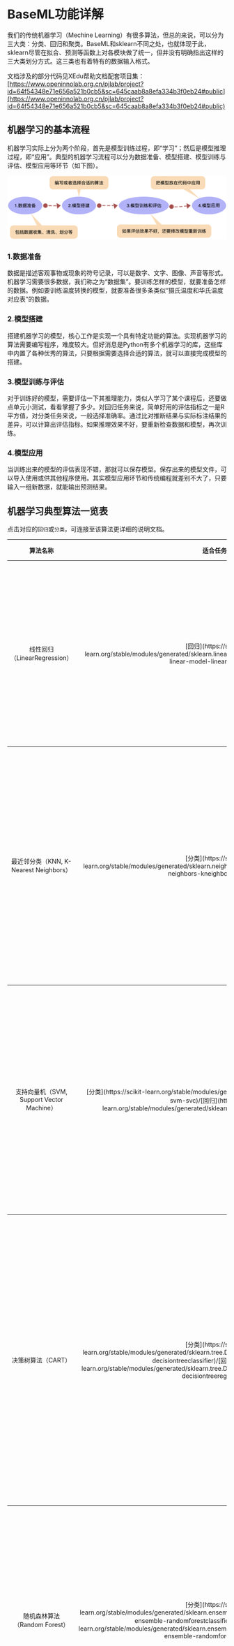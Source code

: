 # BaseML功能详解

我们的传统机器学习（Mechine Learning）有很多算法，但总的来说，可以分为三大类：分类、回归和聚类。BaseML和sklearn不同之处，也就体现于此，sklearn尽管在拟合、预测等函数上对各模块做了统一，但并没有明确指出这样的三大类划分方式。这三类也有着特有的数据输入格式。

文档涉及的部分代码见XEdu帮助文档配套项目集：[https://www.openinnolab.org.cn/pjlab/project?id=64f54348e71e656a521b0cb5&sc=645caab8a8efa334b3f0eb24#public](https://www.openinnolab.org.cn/pjlab/project?id=64f54348e71e656a521b0cb5&sc=645caab8a8efa334b3f0eb24#public)

## 机器学习的基本流程

机器学习实际上分为两个阶段，首先是模型训练过程，即“学习”；然后是模型推理过程，即“应用”。典型的机器学习流程可以分为数据准备、模型搭建、模型训练与评估、模型应用等环节（如下图）。

![](../images/baseml/flow_path.png)

### 1.数据准备

数据是描述客观事物或现象的符号记录，可以是数字、文字、图像、声音等形式。机器学习需要很多数据，我们称之为“数据集”。要训练怎样的模型，就要准备怎样的数据。例如要训练温度转换的模型，就要准备很多条类似“摄氏温度和华氏温度对应表”的数据。

### 2.模型搭建

搭建机器学习的模型，核心工作是实现一个具有特定功能的算法。实现机器学习的算法需要编写程序，难度较大。但好消息是Python有多个机器学习的库，这些库中内置了各种优秀的算法，只要根据需要选择合适的算法，就可以直接完成模型的搭建。

### 3.模型训练与评估

对于训练好的模型，需要评估一下其推理能力，类似人学习了某个课程后，还要做点单元小测试，看看掌握了多少。对回归任务来说，简单好用的评估指标之一是R平方值，对分类任务来说，一般选择准确率。通过比对推断结果与实际标注结果的差异，可以计算出评估指标。如果推理效果不好，要重新检查数据和模型，再次训练。

### 4.模型应用

当训练出来的模型的评估表现不错，那就可以保存模型。保存出来的模型文件，可以导入使用或供其他程序使用。其实模型应用环节和传统编程就差别不大了，只要输入一组新数据，就能输出预测结果。

## 机器学习典型算法一览表
点击对应的`回归`或`分类`，可连接至该算法更详细的说明文档。
<table class="docutils align-default">
<thead>
  <tr>
    <th>算法名称</th>
    <th>适合任务</th>
    <th>典型任务</th>
    <th class="wrapword">算法解释</th>
    <th class="wrapword">常用参数及其默认值</th>
  </tr>
</thead>
<tbody align="center">
  <tr>
    <td>线性回归（LinearRegression）</td>
    <td>[回归](https://scikit-learn.org/stable/modules/generated/sklearn.linear_model.LinearRegression.html#sklearn-linear-model-linearregression)</td>
    <td>适用于预测房价、预测销售额、贷款额度等。</td>
    <td class="wrapword">线性回归（Linear Regression）线性回归算法的核心思想是找到一条直线，使得这条直线能够最好地代表和预测数据。通常适用于连续值的预测，例如房价、贷款额度等。线性回归就像用直尺在散点图上画一条尽可能穿过所有点的直线，这条直线就能帮我们预测未来的值。</td>
    <td class="wrapword">fit_intercept=True, positive=False</td> 
  </tr>
</tbody>
<tbody align="center">
  <tr>
    <td>最近邻分类（KNN, K-Nearest Neighbors）</td>
    <td>[分类](https://scikit-learn.org/stable/modules/generated/sklearn.neighbors.KNeighborsClassifier.html#sklearn-neighbors-kneighborsclassifier)</td>
    <td class="wrapword">识别数字、判断邮件是否为垃圾邮件、图像识别等。</td>
    <td class="wrapword">最近邻分类算法核心思想是“近朱者赤”。如果要分析一个新数据点的类别，我们会寻找离它最近的K个邻居，哪类邻居多，就认为新数据点也属于该类。适用于数据集较小等情况，分类结果直观。假设你在一个聚会上不认识任何人，你可能会找和你最相似的人群加入。KNN算法也是这样工作的，它通过查找最相似（最近邻）的数据点来进行分类。</td>
    <td>n_neighbors=5, p=2（距离计算方式）</td>
  </tr>
</tbody>
<tbody align="center">
  <tr>
    <td>支持向量机（SVM, Support Vector Machine）</td>
    <td>[分类](https://scikit-learn.org/stable/modules/generated/sklearn.svm.SVC.html#sklearn-svm-svc)/[回归](https://scikit-learn.org/stable/modules/generated/sklearn.svm.SVR.html#sklearn-svm-svr)</td>
    <td>文本分类、图像识别、股票市场分析等。</td>
    <td class="wrapword">支持向量机算法在一个高次元空间来思考问题，尤其适合处理多特征、非线性和少样本的学习问题。此外，它能够很好地适应干扰数据和异常值带来的模型误差。可用于分类和回归。此处使用支持向量机（SVM）完成分类任务。想象你有两种颜色的球分布在桌子上，SVM就是用一根棍子（在复杂情况下是一张弯曲的板）尽可能分开两种颜色的球。</td>
    <td class="wrapword">kernel='rbf', gamma='scale', tol=0.001, C=1.0</td>
  </tr>
</tbody>
<tbody align="center">
  <tr>
    <td>决策树算法（CART）</td>
    <td>[分类](https://scikit-learn.org/stable/modules/generated/sklearn.tree.DecisionTreeClassifier.html#sklearn-tree-decisiontreeclassifier)/[回归](https://scikit-learn.org/stable/modules/generated/sklearn.tree.DecisionTreeRegressor.html#sklearn-tree-decisiontreeregressor)</td>
    <td>适用于客户分级、疾病诊断等。</td>
    <td class="wrapword">决策树算法将数据看作树的若干片叶子。在每一个树杈位置，决策树都根据特征的不同而划分，将不同的叶子分在不同的枝干上，算法根据最优划分方法，将误差降到最低。该算法解释性强，在解决各种问题时都有良好表现。此处使用决策树分类（CART）完成分类任务。想象你在做一个选择（比如选择餐馆），你可能会根据一系列问题（离家近不近？价格怎么样？）来决定。决策树算法就是通过一系列问题来达到决策的过程。</td>
    <td class="wrapword">criterion='squared_error', max_depth=None, min_samples_split=2, min_samples_leaf=1, min_weight_fraction_leaf=0.0, max_features=None</td>
  </tr>
</tbody>
<tbody align="center">
  <tr>
    <td>随机森林算法（Random Forest）</td>
    <td>[分类](https://scikit-learn.org/stable/modules/generated/sklearn.ensemble.RandomForestClassifier.html#sklearn-ensemble-randomforestclassifier)/[回归](https://scikit-learn.org/stable/modules/generated/sklearn.ensemble.RandomForestRegressor.html#sklearn-ensemble-randomforestregressor)</td>
    <td>信用评分、医疗分析、股票市场行为等。</td>
    <td class="wrapword">随机森林算法是一种基于集成学习的算法，通过构建多棵决策树并将它们的预测结果进行集成，从而降低风险。它能够处理多特征数据，并自动选择最相关特征，从而提升模型准确率。如果你问很多朋友一个问题，并根据他们的回答来做决定，那么你就用了随机森林的思想。它建立了很多个决策树，并综合它们的意见来做出最终的决策。</td>
    <td class="wrapword">n_estimators=100, criterion='squared_error', max_depth=None, min_samples_split=2, min_samples_leaf=1, min_weight_fraction_leaf=0.0, max_features=1.0, bootstrap=True, oob_score=False, warm_start=False</td>
  </tr>
</tbody>
<tbody align="center">
  <tr>
    <td>自适应增强算法（AdaBoost）</td>
    <td>[分类](https://scikit-learn.org/stable/modules/generated/sklearn.ensemble.AdaBoostClassifier.html#sklearn-ensemble-adaboostclassifier)/[回归](https://scikit-learn.org/stable/modules/generated/sklearn.ensemble.AdaBoostRegressor.html#sklearn-ensemble-adaboostregressor)</td>
    <td>人脸识别、客户流失预测、分类任务等。</td>
    <td class="wrapword">自适应增强算法（Adaptive Boosting，AdaBoost）是一种迭代算法，需要经历多个阶段，在每个阶段都增加一个新的智能体帮助判断，直到达到足够小的错误率。这种算法在各领域都表现出超凡的能力。想象一个团队里有很多成员，每个人在第一次做决策时可能不是很准确。但随着时间的推移，团队成员学习如何根据过去的错误来改进，使得整个团队的决策越来越好。</td>
    <td class="wrapword">n_estimators=50, learning_rate=1.0, loss='linear'</td>
  </tr>
</tbody>
<tbody align="center">
  <tr>
    <td>多层感知机算法（MLP）</td>
    <td>[分类](https://scikit-learn.org/stable/modules/generated/sklearn.neural_network.MLPClassifier.html#sklearn-neural-network-mlpclassifier)/[回归](https://scikit-learn.org/stable/modules/generated/sklearn.neural_network.MLPRegressor.html#sklearn-neural-network-mlpregressor)</td>
    <td>适用于语音识别、手写识别、自然语言处理等。</td>
    <td class="wrapword">多层感知机算法是一种深度学习算法。它通过模拟大脑的神经元系统，将信号通过突触传递到与之相关的神经元中，如果传递正确，这样的传递就会被强化，从而逐渐构成模型。它可以自动学习到输入特征之间非常复杂的关系。但是，它的训练时间可能会较长，且依赖大量训练数据。想象你在通过多层不同的筛子来过滤沙子，每层筛子的网眼大小不同。沙子在通过每层筛子时都会被进一步细分。多层感知机就是通过多层处理（神经网络层）来从数据中学。</td>
    <td class="wrapword">hidden_layer_sizes=(100,), activation='relu', *, solver='adam', alpha=0.0001, batch_size='auto', learning_rate='constant', learning_rate_init=0.001, power_t=0.5, max_iter=200, shuffle=True, tol=0.0001, verbose=False, warm_start=False, momentum=0.9, nesterovs_momentum=True, early_stopping=False, validation_fraction=0.1, beta_1=0.9, beta_2=0.999, epsilon=1e-08, n_iter_no_change=10, max_fun=15000</td>
  </tr>
</tbody>
<tbody align="center">
  <tr>
    <td class="tg-zk71">……</td>
    <td>……</td>
    <td>……</td>
    <td>……</td>
    <td>……</td>
  </tr>
</tbody>
</table>



## 代码详解

核心代码：

```
from BaseML import Regression as reg # 从库文件中导入回归任务模块
model = reg('LinearRegression') # 实例化线性回归模型
model.set_para(fit_intercept=True) # 设定模型参数
model.load_tab_data( './data_train.csv') # 载入训练数据
model.train() # 训练模型
model.valid('./data_val.csv',metrics='r2') # 载入验证数据并验证
model.save('mymodel. pkl') # 保存模型供应用
```
其中`设定模型参数`非必要，各参数都有默认值，具体见[上表](#拓展功能查看各任务拥有的算法以及类注释)。
### 1. 导入包与搭建模型

库文件的导入只需要一行代码，根据机器学习的任务导入相应的库。“Regression”模块内置了回归任务的常见算法，“Classification”模块内置了分类任务的常见算法，“Cluster”模块则内置了聚类任务的常见算法。

在BaseML中使用不同算法：

![](../images/baseml/change.png)

第二句代码属于模型搭建，除了实例化模型，选择部分算法如需额外设置参数可添加参数设置的代码（涉及的参数见上文的机器学习典型算法一览表），一般有如下三种搭建形式，下面以搭建多层感知机算法为例进行说明，此算法一般需要设置隐藏层"hidden_layer_sizes"，hidden_layer_sizes":(100,200)表示2层神经元数量为100和200的隐藏层。如下是他的三种搭建形式。

```
# 第一种形式
param = {"hidden_layer_sizes":(100,200), }
model = reg("MLP",para=param)

# 第二种形式
model = reg("MLP")
model.para = {"hidden_layer_sizes":(100,200), "activation":'relu', "solver":'adam'}

# 第三种形式
model = reg("MLP")
model.set_para(hidden_layer_sizes=(100,200), activation='relu', solver='adam')
```

#### 拓展功能：查看各任务拥有的算法以及类注释

```
from BaseML import Regression as reg
reg.__doc__

from BaseML import Classification as cls
cls.__doc__

from BaseML import Cluster as clt
clt.__doc__
```

### 2. 数据载入

BaseML库支持各种形式载入数据。

#### （1）针对CSV数据

方法1：使用`load_tab_data`方法直接载入一个CSV文件（对CSV文件有严格格式要求：数据文件每行一条记录，输入数据（特征）列在前，输出数据（目标或标签）列在后，即最后一列为输出数据，其余列为输入数据）。

```
model.load_tab_data('data/Height_data_train.csv')
```

返回值是x_train, y_train, x_val, y_val: 训练集和验证集，如无则返回“None”。

参数说明：

`data_path`：CSV数据集路径，数据格式要求如下：

![](../images/baseml/csv_data.png)

`train_val_ratio` ：训练集与验证集的比例，float类型，默认值为1.0，即默认不划分，全部作为训练集。

`shuffle`： 是否打乱数据，默认为True。

`random_seed`：随机数种子，用于复现代码效果。

方法2：使用`load_dataset`方法载入，需指定文件类型、特征列和标签列，可辅助做特征选择，此方法载入数据更加灵活。

```
# 载入数据集，并说明特征列和标签列
model.load_dataset('./lenses.csv', type ='csv', x_column = [1,2,3,4],y_column=[5])
```

参数说明：

`type`表示X和y的输入格式，可选项为‘csv'、‘numpy'、'pandas'、'list'、'txt'。

`x_column`表示特征列。

`y_column`表示标签列。

`split`：是否划分训练集、验证集，默认为True。

`shuffle`： 是否打乱数据，默认为True。

`scale`是否对数据进行归一化，默认为False。

`show`：显示5条数据。默认为True。

#### （2）针对图片数据

读取图像数据转换为Numpy数组后直接从变量载入数据。使用上文介绍过的载入数据更加灵活的`load_dataset`方法载入即可。

```
# 载入数据，并说明特征列和标签列
model.load_dataset(X=train_x, y=train_y,type ='numpy')
```

`X`表示数据特征，`y`表示标签。可再设置`x_column`和`y_column`参数，不设置则默认指定的X和y的所有列。

其他参数同上文。

#### 辅助工具：BaseML内置的图像处理模型`ImageLoader`

如需对图片进行处理后再载入，可使用BaseML内置的图像处理模型`ImageLoader`

`ImageLoader`是BaseML内置的图片处理模块，用于进行图像数字化处理，读取图片并提取其中的图像特征，如HOG特征和LBP特征，用以进行后续的机器学习任务。

使用示例：

以读取ImageNet格式的MNIST数据集为例，进行说明。

```
from BaseML import IMGLoader
# 指定数据集路径
train_path = '/data/QX8UBM/mnist_sample/training_set'
test_path = '/data/QX8UBM/mnist_sample/test_set'
# 初始化图片加载器并载入数据集
img_set = IMGLoader.ImageLoader(train_path, test_path,size=28)
# 图像数字化处理
X_train, y_train, X_test, y_test = img_set.get_data(method='flatten')
```

```
# 载入数据，从变量载入
model.load_dataset(X=X_train, y=y_train,type ='numpy')
```

### 3. 模型训练

```
# 模型训练
model.train()
```

### 4.模型评估

如载入的是文本数据且直接使用`load_tab_data`载入，评估时可直接载入一个数据集格式要求及输入列数量等和训练数据保持高度一致即可的验证集进行模型评估即可。

```
model.valid('data_val.csv',metrics='acc') # 载入验证数据并验证
```

参数说明：

`path`: 验证集的路径。

`metrics`：评估指标选择，默认为'acc(accuracy)'，还支持precision,recall,f1,auc,r2,mse,mae。分类任务一般选择'acc(accuracy)'，回归任务可以选择'r2'(R平方值)或'mse'(MSE值)。

除了传入验证集的路径，还可在`valid`方法中传入x验证集的特征和y验证集的标签进行模型评估，此方式更加灵活。

```
# 模型评估
model.valid(x=val_x,y=val_y,metrics='acc') 
```

`valid`方法的返回值有2个，分别是评估指标计算结果和验证集的推理结果。

### 5. 评价指标可视化

```
model.metricplot() 
```

使用前面运行的代码中读取的验证集的特征val_x和验证集的标签val_y进行绘制，如无或想自行传入，可自行设置。

![](../images/baseml/metricplot.png)

上图是线性回归任务绘制的可视化图，验证集已有的输出y为横坐标，通过模型推理得到的结果ŷ为纵坐标，如果两者构成的坐标点落在灰色虚线上，说明模型完全契合验证数据。而实际构成的点没有落在灰色虚线上，而是围绕黑色虚线分布，两条虚线相差越大，说明模型效果越差。

### 6. 模型推理

```
# 给定一组数据，推理查看效果
y=model.inference([[1,1,1,1]])
```

### 7. 模型的保存与加载

```python
# 保存模型
model.save('my_CART_model.pkl')
# 加载模型
model.load("my_CART_model.pkl")
```

参数为模型保存的路径。

模型保存后可加载模型进行模型测试，参考代码如下：

```
# 加载模型
model.load("my_CART_model.pkl")
# 给定一组数据，推理查看效果
y=model.inference(data)
```

### 8. 模型应用

模型应用是将训练好的模型部署到实际场景中，例如集成到网站或移动应用中。一般来说，一个训练模型的工具也会自带了推理功能，如在BaseML训练好模型并保存，下次使用时以同样的方式导入BaseML库并载入模型进行推理即可。还有种方式是借助一些通用的模型推理库，如XEdu工具的XEduHub库，支持推理各种工具训练的模型，此类库的安装一般比机器学习开发工具简单很多。也可以[借助XEduHub库完成推理](https://xedu.readthedocs.io/zh/master/xedu_hub/introduction.html#baseml)和应用，核心代码如下。

```
from XEdu.hub import Workflow as wf
baseml = wf(task='baseml',checkpoint='./model.pkl') # 指定使用的pkl模型
data = [[1, 1, 1, 1]]# 指定测试数据，根据训练模型时使用的数据来定
result= baseml.inference(data=data) # 进行模型推理
print(result)
```

## 附录

### 1. 分类、回归和聚类

如果预测任务是为了将观察值分类到有限的标签集合中，换句话说，就是给观察对象命名，那任务就被称为**分类**任务。另外，如果任务是为了预测一个连续的目标变量，那就被称为**回归**任务。

所谓**聚类**，即根据相似性原则，将具有较高相似度的数据对象划分至同一类簇，将具有较高相异度的数据对象划分至不同类簇。聚类与分类最大的区别在于，聚类过程为无监督过程，即待处理数据对象没有任何先验知识，而分类过程为有监督过程，即存在有先验知识的训练数据集。

### 2. 其他算法

#### 贝叶斯分类

贝叶斯分类算法常用于解决不确定问题，如人们普遍认为夜里下雨，第二天早晨草地会湿，实际到了早上草地可能就干了，也许是因为风的因素，解决这类问题往往需要根据人类已有的经验来计算某种状态出现的概率，这种方式叫做贝叶斯推理。 贝叶斯分类算法是基于贝叶斯定理的一种算法，即“简单”地假设每对特征之间相互独立。

贝叶斯定理：P(A|B)表示事件B发生的条件下事件A发生的概率，P(A|B)等于事件A发生的条件下事件B发生的概率乘以事件A发生的概率P(A)，再除以事件B发生的概率P(B)。

```
# 实例化模型，模型名称选择NaiveBayes
model=cls('NaiveBayes')
```

#### k均值

k均值（k-means）算法是一种基于数据间距离迭代求解的聚类算法，通过分析数据之间的距离，发现数据之间的内在联系和相关性，将看似没有关联的事物聚合在一起，并将数据划分为若干个集合，方便为数据打上标签，从而进行后续的分析和处理。k代表划分的集合个数，means代表子集内数据对象的均值。

```
# 实例化模型，模型名称选择'KMeans'
model = clt('KMeans')
```

参数`N_CLUSTERS`表示k的值，默认值为5。

#### 谱聚类

谱聚类（spectral clustering）算法主要思想是把所有的数据看做空间中的点，这些点之间可以用边连接起来。将聚类问题转为图分割问题：距离较远（或者相似度较低）的两个点之间的边权重值较低，而距离较近（或者相似度较高）的两个点之间的边权重值较高，将所有数据点组成的图分割成若干个子图，让不同的子图间边权重和尽可能的低，而子图内的边权重和尽可能的高，从而达到聚类的目的。

```
# 实例化模型，模型名称选择'SpectralClustering',
model = clt('SpectralClustering')
```

参数`N_CLUSTERS`表示子图的数量，默认值为5。

#### Agglomerative clustering

Agglomerative clutsering 是一种自底而上的层次聚类方法，它能够根据指定的相似度或距离定义计算出类之间的距离。首先将每个样本都视为一个簇，然后开始按一定规则，将相似度高的簇进行合并，直到所有的元素都归为同一类。

```
# 实例化模型，模型名称选择'Agglomerative clustering'
model = clt('Agglomerative clustering')
```

参数`N_CLUSTERS`表示聚类的数量，默认值为5。
